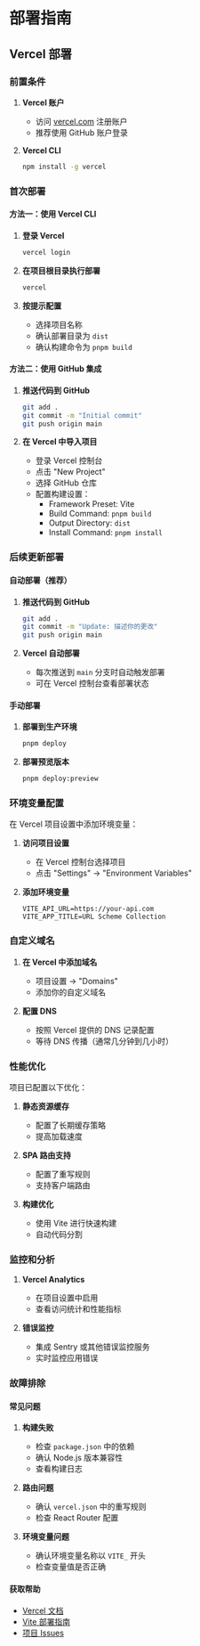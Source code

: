 # 部署指南

## Vercel 部署

### 前置条件

1. **Vercel 账户**
   - 访问 [vercel.com](https://vercel.com) 注册账户
   - 推荐使用 GitHub 账户登录

2. **Vercel CLI**
   ```bash
   npm install -g vercel
   ```

### 首次部署

#### 方法一：使用 Vercel CLI

1. **登录 Vercel**

   ```bash
   vercel login
   ```

2. **在项目根目录执行部署**

   ```bash
   vercel
   ```

3. **按提示配置**
   - 选择项目名称
   - 确认部署目录为 `dist`
   - 确认构建命令为 `pnpm build`

#### 方法二：使用 GitHub 集成

1. **推送代码到 GitHub**

   ```bash
   git add .
   git commit -m "Initial commit"
   git push origin main
   ```

2. **在 Vercel 中导入项目**
   - 登录 Vercel 控制台
   - 点击 "New Project"
   - 选择 GitHub 仓库
   - 配置构建设置：
     - Framework Preset: Vite
     - Build Command: `pnpm build`
     - Output Directory: `dist`
     - Install Command: `pnpm install`

### 后续更新部署

#### 自动部署（推荐）

1. **推送代码到 GitHub**

   ```bash
   git add .
   git commit -m "Update: 描述你的更改"
   git push origin main
   ```

2. **Vercel 自动部署**
   - 每次推送到 `main` 分支时自动触发部署
   - 可在 Vercel 控制台查看部署状态

#### 手动部署

1. **部署到生产环境**

   ```bash
   pnpm deploy
   ```

2. **部署预览版本**
   ```bash
   pnpm deploy:preview
   ```

### 环境变量配置

在 Vercel 项目设置中添加环境变量：

1. **访问项目设置**
   - 在 Vercel 控制台选择项目
   - 点击 "Settings" → "Environment Variables"

2. **添加环境变量**
   ```
   VITE_API_URL=https://your-api.com
   VITE_APP_TITLE=URL Scheme Collection
   ```

### 自定义域名

1. **在 Vercel 中添加域名**
   - 项目设置 → "Domains"
   - 添加你的自定义域名

2. **配置 DNS**
   - 按照 Vercel 提供的 DNS 记录配置
   - 等待 DNS 传播（通常几分钟到几小时）

### 性能优化

项目已配置以下优化：

1. **静态资源缓存**
   - 配置了长期缓存策略
   - 提高加载速度

2. **SPA 路由支持**
   - 配置了重写规则
   - 支持客户端路由

3. **构建优化**
   - 使用 Vite 进行快速构建
   - 自动代码分割

### 监控和分析

1. **Vercel Analytics**
   - 在项目设置中启用
   - 查看访问统计和性能指标

2. **错误监控**
   - 集成 Sentry 或其他错误监控服务
   - 实时监控应用错误

### 故障排除

#### 常见问题

1. **构建失败**
   - 检查 `package.json` 中的依赖
   - 确认 Node.js 版本兼容性
   - 查看构建日志

2. **路由问题**
   - 确认 `vercel.json` 中的重写规则
   - 检查 React Router 配置

3. **环境变量问题**
   - 确认环境变量名称以 `VITE_` 开头
   - 检查变量值是否正确

#### 获取帮助

- [Vercel 文档](https://vercel.com/docs)
- [Vite 部署指南](https://vitejs.dev/guide/static-deploy.html)
- [项目 Issues](https://github.com/toFrankie/url-scheme-collection/issues)
